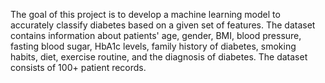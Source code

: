 The goal of this project is to develop a machine learning model to accurately classify diabetes based on a given set of features. The dataset contains information about patients' age, gender, BMI, blood pressure, fasting blood sugar, HbA1c levels, family history of diabetes, smoking habits, diet, exercise routine, and the diagnosis of diabetes. 
The dataset consists of 100+ patient records. 
